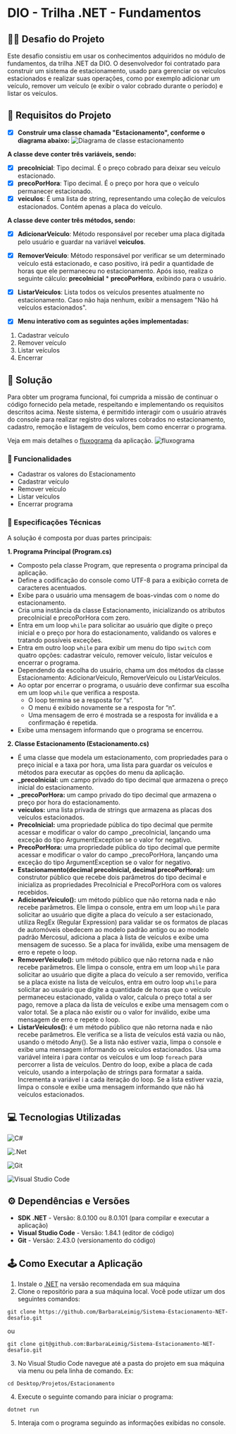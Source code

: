 # DIO - Trilha .NET - Fundamentos

## 🐱‍👤 Desafio do Projeto 
Este desafio consistiu em usar os conhecimentos adquiridos no módulo de fundamentos, da trilha .NET da DIO. O desenvolvedor foi contratado para construir um sistema de estacionamento, usado para gerenciar os veículos estacionados e realizar suas operações, como por exemplo adicionar um veículo, remover um veículo (e exibir o valor cobrado durante o período) e listar os veículos.

## 🚗 Requisitos do Projeto
- [x]  **Construir uma classe chamada "Estacionamento", conforme o diagrama abaixo:**
![Diagrama de classe estacionamento](diagrama_classe_estacionamento.png)

**A classe deve conter três variáveis, sendo:**

- [x]  **precoInicial**: Tipo decimal. É o preço cobrado para deixar seu veículo estacionado.
- [x]  **precoPorHora**: Tipo decimal. É o preço por hora que o veículo permanecer estacionado.
- [x]  **veiculos**: É uma lista de string, representando uma coleção de veículos estacionados. Contém apenas a placa do veículo.

**A classe deve conter três métodos, sendo:**

- [x]  **AdicionarVeiculo**: Método responsável por receber uma placa digitada pelo usuário e guardar na variável **veiculos**.
- [x]  **RemoverVeiculo**: Método responsável por verificar se um determinado veículo está estacionado, e caso positivo, irá pedir a quantidade de horas que ele permaneceu no estacionamento. Após isso, realiza o seguinte cálculo: **precoInicial** * **precoPorHora**, exibindo para o usuário.
- [x]  **ListarVeiculos**: Lista todos os veículos presentes atualmente no estacionamento. Caso não haja nenhum, exibir a mensagem "Não há veículos estacionados".

- [x]  **Menu interativo com as seguintes ações implementadas:**
1. Cadastrar veículo
2. Remover veículo
3. Listar veículos
4. Encerrar

## 🎯 Solução
Para obter um programa funcional, foi cumprida a missão de continuar o código fornecido pela metade, respeitando e implementando os requisitos descritos acima. Neste sistema, é permitido interagir com o usuário através do console para realizar registro dos valores cobrados no estacionamento, cadastro, remoção e listagem de veículos, bem como encerrar o programa.

Veja em mais detalhes o [fluxograma](https://modeler.cloud.camunda.io/share/f8ed33a4-34a9-4632-89cc-de8002915beb) da aplicação.
![fluxograma](fluxogramaEestacionamento.png)

### 📄 Funcionalidades
- Cadastrar os valores do Estacionamento
- Cadastrar veículo
- Remover veículo
- Listar veículos
- Encerrar programa

### 📖 Especificações Técnicas

A solução é composta por duas partes principais: 

**1. Programa Principal (Program.cs)**
- Composto pela classe Program, que representa o programa principal da aplicação.
- Define a codificação do console como UTF-8 para a exibição correta de caracteres acentuados.
- Exibe para o usuário uma mensagem de boas-vindas com o nome do estacionamento.
- Cria uma instância da classe Estacionamento, inicializando os atributos precoInicial e precoPorHora com zero.
- Entra em um loop `while` para solicitar ao usuário que digite o preço inicial e o preço por hora do estacionamento, validando os valores e tratando possíveis exceções.
- Entra em outro loop `while` para exibir um menu do tipo `switch` com quatro opções: cadastrar veículo, remover veículo, listar veículos e encerrar o programa.
- Dependendo da escolha do usuário, chama um dos métodos da classe Estacionamento: AdicionarVeiculo, RemoverVeiculo ou ListarVeiculos.
- Ao optar por encerrar o programa, o usuário deve confirmar sua escolha em um loop `while` que verifica a resposta.
    - O loop termina se a resposta for “s”.
    - O menu é exibido novamente se a resposta for “n”.
    - Uma mensagem de erro é mostrada se a resposta for inválida e a confirmação é repetida.
- Exibe uma mensagem informando que o programa se encerrou.

**2. Classe Estacionamento (Estacionamento.cs)**
- É uma classe que modela um estacionamento, com propriedades para o preço inicial e a taxa por hora, uma lista para guardar os veículos e métodos para executar as opções do menu da aplicação.
- **_precoInicial:** um campo privado do tipo decimal que armazena o preço inicial do estacionamento.
- **_precoPorHora:** um campo privado do tipo decimal que armazena o preço por hora do estacionamento.
- **veiculos:** uma lista privada de strings que armazena as placas dos veículos estacionados.
- **PrecoInicial:** uma propriedade pública do tipo decimal que permite acessar e modificar o valor do campo _precoInicial, lançando uma exceção do tipo ArgumentException se o valor for negativo.
- **PrecoPorHora:** uma propriedade pública do tipo decimal que permite acessar e modificar o valor do campo _precoPorHora, lançando uma exceção do tipo ArgumentException se o valor for negativo.
- **Estacionamento(decimal precoInicial, decimal precoPorHora):** um construtor público que recebe dois parâmetros do tipo decimal e inicializa as propriedades PrecoInicial e PrecoPorHora com os valores recebidos.
- **AdicionarVeiculo():** um método público que não retorna nada e não recebe parâmetros. Ele limpa o console, entra em um loop `while` para solicitar ao usuário que digite a placa do veículo a ser estacionado, utiliza RegEx (Regular Expression) para validar se os formatos de placas de automóveis obedecem ao modelo padrão antigo ou ao modelo padrão Mercosul, adiciona a placa à lista de veículos e exibe uma mensagem de sucesso. Se a placa for inválida, exibe uma mensagem de erro e repete o loop.
- **RemoverVeiculo():** um método público que não retorna nada e não recebe parâmetros. Ele limpa o console, entra em um loop `while` para solicitar ao usuário que digite a placa do veículo a ser removido, verifica se a placa existe na lista de veículos, entra em outro loop `while` para solicitar ao usuário que digite a quantidade de horas que o veículo permaneceu estacionado, valida o valor, calcula o preço total a ser pago, remove a placa da lista de veículos e exibe uma mensagem com o valor total. Se a placa não existir ou o valor for inválido, exibe uma mensagem de erro e repete o loop.
- **ListarVeiculos():** é um método público que não retorna nada e não recebe parâmetros. Ele verifica se a lista de veículos está vazia ou não, usando o método Any(). Se a lista não estiver vazia, limpa o console e exibe uma mensagem informando os veículos estacionados. Usa uma variável inteira i para contar os veículos e um loop `foreach` para percorrer a lista de veículos. Dentro do loop, exibe a placa de cada veículo, usando a interpolação de strings para formatar a saída. Incrementa a variável i a cada iteração do loop. Se a lista estiver vazia, limpa o console e exibe uma mensagem informando que não há veículos estacionados.

## 💻 Tecnologias Utilizadas
![C#](https://img.shields.io/badge/c%23-%23239120.svg?style=for-the-badge&logo=csharp&logoColor=white)

![.Net](https://img.shields.io/badge/.NET-5C2D91?style=for-the-badge&logo=.net&logoColor=white)

![Git](https://img.shields.io/badge/git-%23F05033.svg?style=for-the-badge&logo=git&logoColor=white)

![Visual Studio Code](https://img.shields.io/badge/Visual%20Studio%20Code-0078d7.svg?style=for-the-badge&logo=visual-studio-code&logoColor=white)

## ⚙ Dependências e Versões 
- **SDK .NET** - Versão: 8.0.100 ou 8.0.101 (para compilar e executar a aplicação)
- **Visual Studio Code** - Versão: 1.84.1 (editor de código)
- **Git** - Versão: 2.43.0 (versionamento do código)

## 🕹 Como Executar a Aplicação
1. Instale o [.NET](https://dotnet.microsoft.com/pt-br/download) na versão recomendada em sua máquina
2. Clone o repositório para a sua máquina local. Você pode utiizar um dos seguintes comandos:
```
git clone https://github.com/BarbaraLeimig/Sistema-Estacionamento-NET-desafio.git
```
ou
```
git clone git@github.com:BarbaraLeimig/Sistema-Estacionamento-NET-desafio.git
```
3. No Visual Studio Code navegue até a pasta do projeto em sua máquina via menu ou pela linha de comando. Ex:
```
cd Desktop/Projetos/Estacionamento
```
4. Execute o seguinte comando para iniciar o programa:
```
dotnet run
```
5. Interaja com o programa seguindo as informações exibidas no console.
